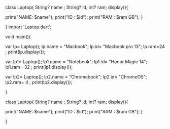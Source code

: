 class Laptop{
  String? name ;
  String? id;
  int? ram;
  display(){

  
  print("NAME:  $name");
  print("ID :  $id");
  print("RAM : $ram GB");
  }

}
  import 'Laptop.dart';
  
  void main(){

  var lp= Laptop();
  lp.name = "Macbook";
  lp.id= "Macbook pro 13";
  lp.ram=24 ;
  print(lp.display());


var lp1= Laptop();
  lp1.name = "Notebook";
  lp1.id= "Honor Magic 14";
  lp1.ram= 32 ;
  print(lp1.display());

var lp2= Laptop();
  lp2.name = "Chromebook";
  lp2.id= "ChromeOS";
  lp2.ram= 4 ;
  print(lp2.display());

  }



class Laptop{
  String? name ;
  String? id;
  int? ram;
  display(){

  
  print("NAME:  $name");
  print("ID :  $id");
  print("RAM : $ram GB");
  }

}


